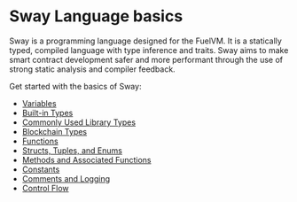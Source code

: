 # Sway Language basics

Sway is a programming language designed for the FuelVM. It is a statically typed, compiled language with type inference and traits. Sway aims to make smart contract development safer and more performant through the use of strong static analysis and compiler feedback.

Get started with the basics of Sway:

- [Variables](./variables.md)
- [Built-in Types](./built_in_types.md)
- [Commonly Used Library Types](./commonly_used_library_types.md)
- [Blockchain Types](./blockchain_types.md)
- [Functions](./functions.md)
- [Structs, Tuples, and Enums](./structs_tuples_and_enums.md)
- [Methods and Associated Functions](./methods_and_associated_functions.md)
- [Constants](./constants.md)
- [Comments and Logging](./comments_and_logging.md)
- [Control Flow](./control_flow.mdz)
